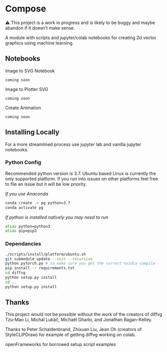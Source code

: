 # Compose

⚠️ This project is a work in progress and is likely to be buggy and maybe abandon if it doesn't make sense.

A module with scripts and jupyter/colab notebooks for creating 2d vector graphics using machine learning.

## Notebooks

Image to SVG Notebook

`coming soon`

Image to Plotter SVG

`coming soon`

Create Animation

`coming soon`

## Installing Locally

For a more streamlined process use jupyter lab and vanilla jupyter notebooks.

### Python Config

Recommended python version is 3.7. Ubuntu based Linux is currently the only supported platform. If you run into issues on other platforms feel free to file an issue but it will be low priority.

*If you use Anaconda*
```bash
conda create -n pg python=3.7
conda activate pg
```
*If python is installed natively you may need to run*
```bash
alias python=python3
alias pip=pip3
```

### Dependancies

```bash
./scripts/install/platform/ubuntu.sh
git submodule update --init --recursive
python pytorch.py # to make sure you get the correct nvidia compile
pip install -r requirements.txt
cd diffvg
python setup.py install
cd ..
python setup.py install
```

## Thanks

This project would not be possible without the work of the creators of diffvg Tzu-Mao Li, Michal Lukáč, Michaël Gharbi, and Jonathan Ragan-Kelley.

Thanks to Peter Schaldenbrand, Zhixuan Liu, Jean Oh (creators of StyleCLIPDraw) for example of getting diffvg working on colab.

openFrameworks for borrowed setup script examples
